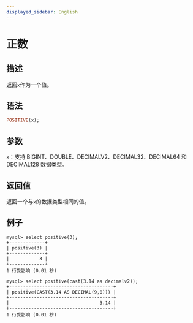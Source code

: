 ```yaml
---
displayed_sidebar: English
---
```


# 正数

## 描述

返回`x`作为一个值。

## 语法

```Haskell
POSITIVE(x);
```

## 参数

`x`：支持 BIGINT、DOUBLE、DECIMALV2、DECIMAL32、DECIMAL64 和 DECIMAL128 数据类型。

## 返回值

返回一个与`x`的数据类型相同的值。

## 例子

```Plain
mysql> select positive(3);
+-------------+
| positive(3) |
+-------------+
|           3 |
+-------------+
1 行受影响 (0.01 秒)

mysql> select positive(cast(3.14 as decimalv2));
+--------------------------------------+
| positive(CAST(3.14 AS DECIMAL(9,0))) |
+--------------------------------------+
|                                 3.14 |
+--------------------------------------+
1 行受影响 (0.01 秒)
